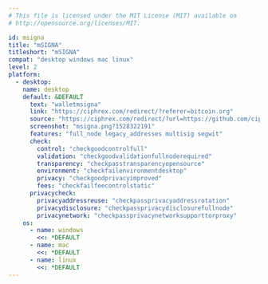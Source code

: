 ```yaml
---
# This file is licensed under the MIT License (MIT) available on
# http://opensource.org/licenses/MIT.

id: msigna
title: "mSIGNA"
titleshort: "mSIGNA"
compat: "desktop windows mac linux"
level: 2
platform:
  - desktop:
    name: desktop
    default: &DEFAULT
      text: "walletmsigna"
      link: "https://ciphrex.com/redirect/?referer=bitcoin.org"
      source: "https://ciphrex.com/redirect/?url=https://github.com/ciphrex/CoinVault?referer=bitcoin.org"
      screenshot: "msigna.png?1528322191"
      features: "full_node legacy_addresses multisig segwit"
      check:
        control: "checkgoodcontrolfull"
        validation: "checkgoodvalidationfullnoderequired"
        transparency: "checkpasstransparencyopensource"
        environment: "checkfailenvironmentdesktop"
        privacy: "checkgoodprivacyimproved"
        fees: "checkfailfeecontrolstatic"
      privacycheck:
        privacyaddressreuse: "checkpassprivacyaddressrotation"
        privacydisclosure: "checkpassprivacydisclosurefullnode"
        privacynetwork: "checkpassprivacynetworksupporttorproxy"
    os:
      - name: windows
        <<: *DEFAULT
      - name: mac
        <<: *DEFAULT
      - name: linux
        <<: *DEFAULT
---
```

